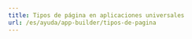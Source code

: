```yaml
---
title: Tipos de página en aplicaciones universales
url: /es/ayuda/app-builder/tipos-de-pagina
---
```

